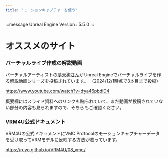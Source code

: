 ```yaml
---
title: "モーションキャプチャーを使う"
---
```

:::message
Unreal Engine Version : 5.5.0
:::
# オススメのサイト

### バーチャルライブ作成の解説動画

バーチャルアーティストの[夢天狗さん](https://x.com/yumetengu26)がUnreal Engineでバーチャルライブを作る解説動画シリーズを投稿されています。
（2024/12/1時点で3本目まで投稿）

https://www.youtube.com/watch?v=dya46pbdiD4

概要欄にはスライド資料へのリンクも貼られていて、まだ動画が投稿されていない部分の内容も見られますので、そちらもご確認ください。

### VRM4U公式ドキュメント

VRM4Uの公式ドキュメントにVMC Protocolのモーションキャプチャーデータを受け取ってVRMモデルに反映する方法が載っています。

https://ruyo.github.io/VRM4U/08_vmc/
